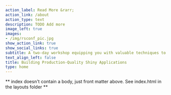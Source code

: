 ```yaml
---
action_label: Read More &rarr;
action_link: /about
action_type: text
description: TODO Add more
image_left: true
images:
- /img/rsconf_pic.jpg
show_action_link: true
show_social_links: true
subtitle: A two-day workshop equipping you with valuable techniques to bridge the gap between small prototype to high-quality Shiny applications ready for production use. 
text_align_left: false
title: Building Production-Quality Shiny Applications
type: home
---
```


** index doesn't contain a body, just front matter above.
See index.html in the layouts folder **
